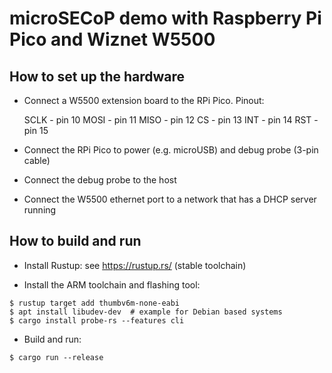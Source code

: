 # microSECoP demo with Raspberry Pi Pico and Wiznet W5500

## How to set up the hardware

* Connect a W5500 extension board to the RPi Pico. Pinout:

  SCLK - pin 10
  MOSI - pin 11
  MISO - pin 12
  CS   - pin 13
  INT  - pin 14
  RST  - pin 15

* Connect the RPi Pico to power (e.g. microUSB) and debug probe (3-pin cable)

* Connect the debug probe to the host

* Connect the W5500 ethernet port to a network that has a DHCP server running

## How to build and run

* Install Rustup: see https://rustup.rs/ (stable toolchain)

* Install the ARM toolchain and flashing tool:

```
$ rustup target add thumbv6m-none-eabi
$ apt install libudev-dev  # example for Debian based systems
$ cargo install probe-rs --features cli
```

* Build and run:

```
$ cargo run --release
```
